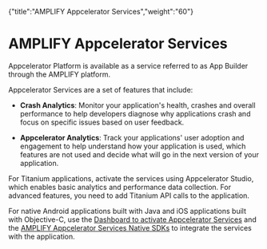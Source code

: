 {"title":"AMPLIFY Appcelerator Services","weight":"60"} 

# AMPLIFY Appcelerator Services

Appcelerator Platform is available as a service referred to as App Builder through the AMPLIFY platform.

Appcelerator Services are a set of features that include:

*   **Crash Analytics**: Monitor your application's health, crashes and overall performance to help developers diagnose why applications crash and focus on specific issues based on user feedback.
    
*   **Appcelerator Analytics**: Track your applications' user adoption and engagement to help understand how your application is used, which features are not used and decide what will go in the next version of your application.
    

For Titanium applications, activate the services using Appcelerator Studio, which enables basic analytics and performance data collection. For advanced features, you need to add Titanium API calls to the application.

For native Android applications built with Java and iOS applications built with Objective-C, use the [Dashboard to activate Appcelerator Services](/docs/appc/Appcelerator_Dashboard/Appcelerator_Dashboard_Guide/Managing_Applications/Managing_Client_Applications/Managing_Non-Titanium_Client_Applications_in_Dashboard/) and the [AMPLIFY Appcelerator Services Native SDKs](/docs/appc/AMPLIFY_Appcelerator_Services/AMPLIFY_Appcelerator_Platform_Services_How-tos/AMPLIFY_Appcelerator_Services_Native_SDKs/) to integrate the services with the application.